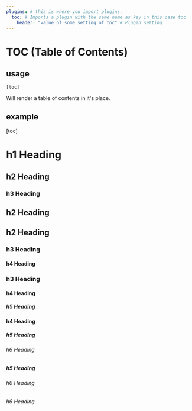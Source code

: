 ```yaml
---
plugins: # this is where you import plugins.
  toc: # Imports a plugin with the same name as key in this case toc
    header: "value of some setting of toc" # Plugin setting
---
```


# TOC (Table of Contents)

## usage

`[toc]`

Will render a table of contents in it's place.

## example

[toc]

# h1 Heading

## h2 Heading
### h3 Heading
## h2 Heading
## h2 Heading

### h3 Heading
#### h4 Heading
### h3 Heading

#### h4 Heading
##### h5 Heading
#### h4 Heading

##### h5 Heading
###### h6 Heading
##### h5 Heading

###### h6 Heading
###### h6 Heading